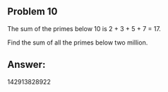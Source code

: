 ## Problem 10

The sum of the primes below 10 is 2 + 3 + 5 + 7 = 17.

Find the sum of all the primes below two million.

## Answer:
142913828922
